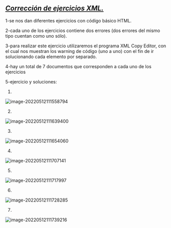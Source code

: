 ## *<u>Corrección de ejercicios XML.</u>*

1-se nos dan diferentes ejercicios con código básico HTML.

2-cada uno de los ejercicios contiene dos errores (dos errores del mismo tipo cuentan como uno sólo).

3-para realizar este ejercicio utilizaremos el programa XML Copy Editor, con el cual nos muestran los warning de código (uno a uno) con el fin de ir solucionando cada elemento por separado.

4-hay un total de 7 documentos que corresponden a cada uno de los ejercicios

5-ejercicio y soluciones: 

1)

![image-20220512111558794](C:\Users\Usuario\AppData\Roaming\Typora\typora-user-images\image-20220512111558794.png)

2)

![image-20220512111639400](C:\Users\Usuario\AppData\Roaming\Typora\typora-user-images\image-20220512111639400.png)

3)

![image-20220512111654060](C:\Users\Usuario\AppData\Roaming\Typora\typora-user-images\image-20220512111654060.png)

4)

![image-20220512111707141](C:\Users\Usuario\AppData\Roaming\Typora\typora-user-images\image-20220512111707141.png)

5)

![image-20220512111717997](C:\Users\Usuario\AppData\Roaming\Typora\typora-user-images\image-20220512111717997.png)

6)

![image-20220512111728285](C:\Users\Usuario\AppData\Roaming\Typora\typora-user-images\image-20220512111728285.png)

7)

![image-20220512111739216](C:\Users\Usuario\AppData\Roaming\Typora\typora-user-images\image-20220512111739216.png)